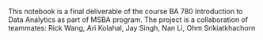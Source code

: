 This notebook is a final deliverable of the course BA 780 Introduction to Data Analytics as part of MSBA program.
The project is a collaboration of teammates: Rick Wang, Ari Kolahal, Jay Singh, Nan Li, Ohm Srikiatkhachorn
